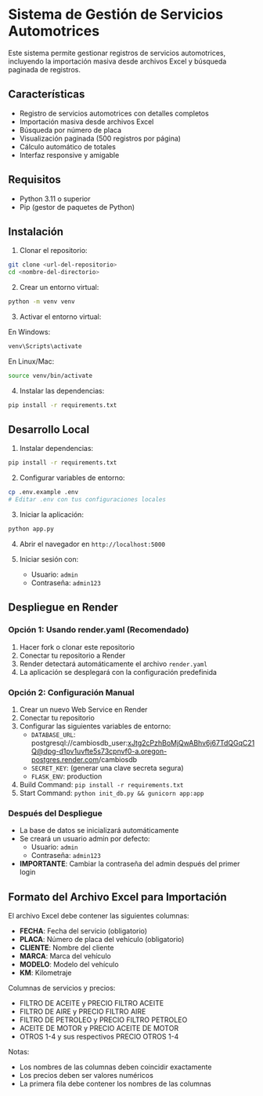 # Sistema de Gestión de Servicios Automotrices

Este sistema permite gestionar registros de servicios automotrices, incluyendo la importación masiva desde archivos Excel y búsqueda paginada de registros.

## Características

- Registro de servicios automotrices con detalles completos
- Importación masiva desde archivos Excel
- Búsqueda por número de placa
- Visualización paginada (500 registros por página)
- Cálculo automático de totales
- Interfaz responsive y amigable

## Requisitos

- Python 3.11 o superior
- Pip (gestor de paquetes de Python)

## Instalación

1. Clonar el repositorio:
```bash
git clone <url-del-repositorio>
cd <nombre-del-directorio>
```

2. Crear un entorno virtual:
```bash
python -m venv venv
```

3. Activar el entorno virtual:

En Windows:
```bash
venv\Scripts\activate
```

En Linux/Mac:
```bash
source venv/bin/activate
```

4. Instalar las dependencias:
```bash
pip install -r requirements.txt
```

## Desarrollo Local

1. Instalar dependencias:
```bash
pip install -r requirements.txt
```

2. Configurar variables de entorno:
```bash
cp .env.example .env
# Editar .env con tus configuraciones locales
```

3. Iniciar la aplicación:
```bash
python app.py
```

4. Abrir el navegador en `http://localhost:5000`

5. Iniciar sesión con:
   - Usuario: `admin`
   - Contraseña: `admin123`

## Despliegue en Render

### Opción 1: Usando render.yaml (Recomendado)
1. Hacer fork o clonar este repositorio
2. Conectar tu repositorio a Render
3. Render detectará automáticamente el archivo `render.yaml`
4. La aplicación se desplegará con la configuración predefinida

### Opción 2: Configuración Manual
1. Crear un nuevo Web Service en Render
2. Conectar tu repositorio
3. Configurar las siguientes variables de entorno:
   - `DATABASE_URL`: postgresql://cambiosdb_user:xJtg2cPzhBoMjQwABhv6j67TdQGqC21Q@dpg-d1pv1uvfte5s73cpnvf0-a.oregon-postgres.render.com/cambiosdb
   - `SECRET_KEY`: (generar una clave secreta segura)
   - `FLASK_ENV`: production
4. Build Command: `pip install -r requirements.txt`
5. Start Command: `python init_db.py && gunicorn app:app`

### Después del Despliegue
- La base de datos se inicializará automáticamente
- Se creará un usuario admin por defecto:
  - Usuario: `admin`
  - Contraseña: `admin123`
- **IMPORTANTE**: Cambiar la contraseña del admin después del primer login

## Formato del Archivo Excel para Importación

El archivo Excel debe contener las siguientes columnas:

- **FECHA**: Fecha del servicio (obligatorio)
- **PLACA**: Número de placa del vehículo (obligatorio)
- **CLIENTE**: Nombre del cliente
- **MARCA**: Marca del vehículo
- **MODELO**: Modelo del vehículo
- **KM**: Kilometraje

Columnas de servicios y precios:
- FILTRO DE ACEITE y PRECIO FILTRO ACEITE
- FILTRO DE AIRE y PRECIO FILTRO AIRE
- FILTRO DE PETROLEO y PRECIO FILTRO PETROLEO
- ACEITE DE MOTOR y PRECIO ACEITE DE MOTOR
- OTROS 1-4 y sus respectivos PRECIO OTROS 1-4

Notas:
- Los nombres de las columnas deben coincidir exactamente
- Los precios deben ser valores numéricos
- La primera fila debe contener los nombres de las columnas
